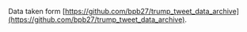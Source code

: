 Data taken form [https://github.com/bpb27/trump_tweet_data_archive](https://github.com/bpb27/trump_tweet_data_archive).
